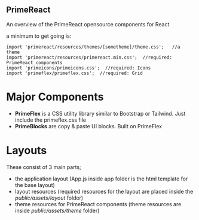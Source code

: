 ## PrimeReact
An overview of the PrimeReact opensource components for React

a minimum to get going is:
```
import 'primereact/resources/themes/[sometheme]/theme.css';   //a theme
import 'primereact/resources/primereact.min.css';  //required: PrimeReact components
import 'primeicons/primeicons.css';  //required: Icons
import 'primeflex/primeflex.css';  //required: Grid
```

# Major Components
- **PrimeFlex** is a CSS utility library similar to Bootstrap or Tailwind. Just include the primeflex.css file
- **PrimeBlocks** are copy & paste UI blocks. Built on PrimeFlex

# Layouts
These consist of 3 main parts; 
- the application layout (App.js inside app folder is the html template for the base layout)
- layout resources (required resources for the layout are placed inside the *public/assets/layout* folder)
- theme resources for PrimeReact components (theme resources are inside *public/assets/theme* folder)

